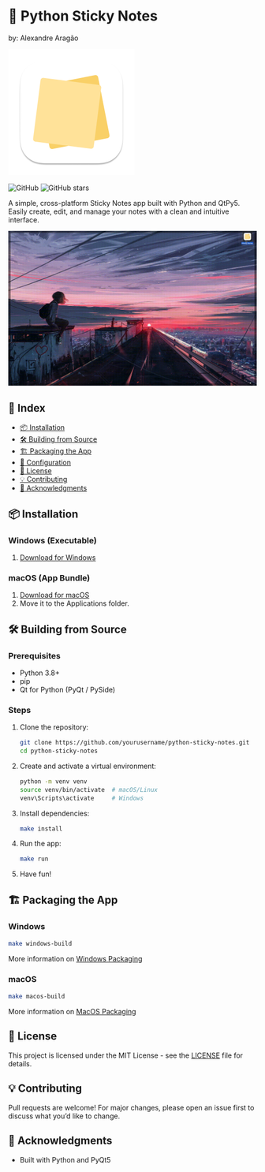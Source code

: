 # 📝 Python Sticky Notes
by: Alexandre Aragão

<img alt="Sticky Notes" src="assets/icon.png" width="256px" />

![GitHub](https://img.shields.io/github/license/alexaragao/python-sticky-notes)
![GitHub stars](https://img.shields.io/github/stars/alexaragao/python-sticky-notes?style=social)

A simple, cross-platform Sticky Notes app built with Python and QtPy5. Easily create, edit, and manage your notes with a clean and intuitive interface.

![Preview](docs/preview.gif)

## 📌 Index
- [📦 Installation](#-installation)
- [🛠️ Building from Source](#-building-from-source)
- [🏗️ Packaging the App](#-packaging-the-app)
- [🔧 Configuration](#-configuration)
- [📜 License](#-license)
- [💡 Contributing](#-contributing)
- [🌟 Acknowledgments](#-acknowledgments)

## 📦 Installation

### Windows (Executable)
1. [Download for Windows](https://github.com/alexaragao/python-sticky-notes/releases/latest/download/stickynotes-windows.exe)

### macOS (App Bundle)
1. [Download for macOS](https://github.com/alexaragao/python-sticky-notes/releases/latest/download/stickynotes-macos.dmg)
2. Move it to the Applications folder.

## 🛠️ Building from Source

### Prerequisites
- Python 3.8+
- pip
- Qt for Python (PyQt / PySide)

### Steps
1. Clone the repository:
   ```sh
   git clone https://github.com/yourusername/python-sticky-notes.git
   cd python-sticky-notes
   ```
2. Create and activate a virtual environment:
   ```sh
   python -m venv venv
   source venv/bin/activate  # macOS/Linux
   venv\Scripts\activate     # Windows
   ```
3. Install dependencies:
   ```sh
   make install
   ```
4. Run the app:
   ```sh
   make run
   ```
5. Have fun!

## 🏗️ Packaging the App

### Windows
```sh
make windows-build
```
More information on [Windows Packaging](docs/windows_packaging.md)

### macOS
```sh
make macos-build
```
More information on [MacOS Packaging](docs/macos_packaging.md)

## 📜 License
This project is licensed under the MIT License - see the [LICENSE](LICENSE) file for details.

## 💡 Contributing
Pull requests are welcome! For major changes, please open an issue first to discuss what you’d like to change.

## 🌟 Acknowledgments
- Built with Python and PyQt5
